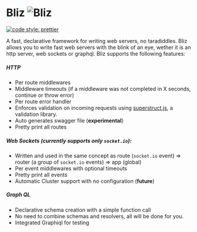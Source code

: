 ﻿# Bliz ![Bliz](http://i63.tinypic.com/2cp5nye.png)
[![code style: prettier](https://img.shields.io/badge/code_style-prettier-ff69b4.svg?style=flat-square)](https://github.com/prettier/prettier)

  A fast, declarative framework for writing web servers, no taradiddles.
  Bliz allows you to write fast web servers with the blink of an eye, wether it is an http server, web sockets or graphql. Bliz supports the following features:
  
##### HTTP
 - Per route middlewares
 - Middleware timeouts (if a middleware was not completed in X seconds, continue or throw error)
 - Per route error handler
 - Enforces validation on incoming requests using [superstruct.js](https://github.com/ianstormtaylor/superstruct), a validation library.
 - Auto generates swagger file (**experimental**)
 - Pretty print all routes
##### Web Sockets (currently supports only ```socket.io```):
 - Written and used in the same concept as route (```socket.io``` event) => router (a group of ```socket.io``` events) => app (global)
 - Per event middlewares with optional timeouts
 - Pretty print all events
 - Automatic Cluster support with no configuration (**future**)
#####  Graph QL
 - Declarative schema creation with a simple function call
 - No need to combine schemas and resolvers, all will be done for you.
 - Integrated Graphiql for testing
